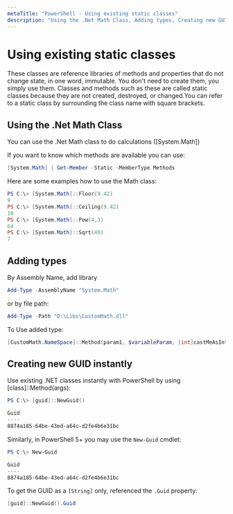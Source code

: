 ```yaml
---
metaTitle: "PowerShell - Using existing static classes"
description: "Using the .Net Math Class, Adding types, Creating new GUID instantly"
---
```


# Using existing static classes


These classes are reference libraries of methods and properties that do not change state, in one word, immutable. You don't need to create them, you simply use them. Classes and methods such as these are called static classes because they are not created, destroyed, or changed.You can refer to a static class by surrounding the class name with square brackets.



## Using the .Net Math Class


You can use the .Net Math class to do calculations ([System.Math])

If you want to know which methods are available you can use:

```powershell
[System.Math] | Get-Member -Static -MemberType Methods

```

Here are some examples how to use the Math class:

```powershell
PS C:\> [System.Math]::Floor(9.42)
9
PS C:\> [System.Math]::Ceiling(9.42)
10
PS C:\> [System.Math]::Pow(4,3)
64
PS C:\> [System.Math]::Sqrt(49)
7

```



## Adding types


By Assembly Name, add library

```powershell
Add-Type -AssemblyName "System.Math"

```

or by file path:

```powershell
Add-Type -Path "D:\Libs\CustomMath.dll"

```

To Use added type:

```powershell
[CustomMath.NameSpace]::Method(param1, $variableParam, [int]castMeAsIntParam)

```



## Creating new GUID instantly


Use existing .NET classes instantly with PowerShell by using [class]::Method(args):

```powershell
PS C:\> [guid]::NewGuid()

Guid
----
8874a185-64be-43ed-a64c-d2fe4b6e31bc

```

Similarly, in PowerShell 5+ you may use the `New-Guid` cmdlet:

```powershell
PS C:\> New-Guid

Guid
----
8874a185-64be-43ed-a64c-d2fe4b6e31bc

```

To get the GUID as a `[String]` only, referenced the `.Guid` property:

```powershell
[guid]::NewGuid().Guid

```


